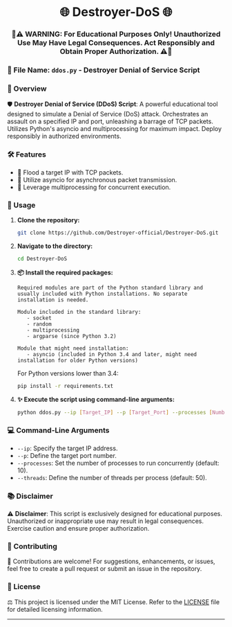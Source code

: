 <div align="center">

# 🌐 Destroyer-DoS 🌐

</div>

<div align="center">

### 🚨⚠️ WARNING: For Educational Purposes Only! Unauthorized Use May Have Legal Consequences. Act Responsibly and Obtain Proper Authorization. ⚠️🚨

</div>

### 📂 File Name: `ddos.py` - Destroyer Denial of Service Script

### 🌟 Overview

🛡️ **Destroyer Denial of Service (DDoS) Script**: A powerful educational tool designed to simulate a Denial of Service (DoS) attack. Orchestrates an assault on a specified IP and port, unleashing a barrage of TCP packets. Utilizes Python's asyncio and multiprocessing for maximum impact. Deploy responsibly in authorized environments.

### 🛠️ Features

- 🎯 Flood a target IP with TCP packets.
- 🚀 Utilize asyncio for asynchronous packet transmission.
- 🔄 Leverage multiprocessing for concurrent execution.

### 🚀 Usage

1. **Clone the repository:**
    ```bash
    git clone https://github.com/Destroyer-official/Destroyer-DoS.git
    ```

2. **Navigate to the directory:**
    ```bash
    cd Destroyer-DoS
    ```

3. **📦 Install the required packages:**
    ```
    Required modules are part of the Python standard library and usually included with Python installations. No separate installation is needed.

    Module included in the standard library:
       - socket
       - random
       - multiprocessing
       - argparse (since Python 3.2)

    Module that might need installation:
       - asyncio (included in Python 3.4 and later, might need installation for older Python versions)
    ```

    For Python versions lower than 3.4:
    ```bash
    pip install -r requirements.txt
    ```

4. **✨ Execute the script using command-line arguments:**
    ```bash
    python ddos.py --ip [Target_IP] --p [Target_Port] --processes [Number_of_Processes] --threads [Number_of_Threads]
    ```

### 💻 Command-Line Arguments

- `--ip`: Specify the target IP address.
- `--p`: Define the target port number.
- `--processes`: Set the number of processes to run concurrently (default: 10).
- `--threads`: Define the number of threads per process (default: 50).

### 📚 Disclaimer

⚠️ **Disclaimer**: This script is exclusively designed for educational purposes. Unauthorized or inappropriate use may result in legal consequences. Exercise caution and ensure proper authorization.

### 🤝 Contributing

🤝 Contributions are welcome! For suggestions, enhancements, or issues, feel free to create a pull request or submit an issue in the repository.

### 📜 License

⚖️ This project is licensed under the MIT License. Refer to the [LICENSE](LICENSE) file for detailed licensing information.

<div align="center">

---

</div>
